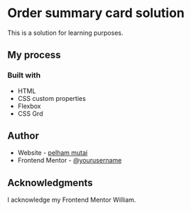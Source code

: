 # Order summary card solution

This is a solution for learning purposes.

## My process

### Built with
- HTML
- CSS custom properties
- Flexbox
- CSS Grd

## Author

- Website - [pelham mutai](https://github.com/PelhamMutai)
- Frontend Mentor - [@yourusername](https://www.frontendmentor.io/profile/yourusername)

## Acknowledgments

I acknowledge my Frontend Mentor
  William.
